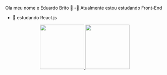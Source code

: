 Ola meu nome e Eduardo Brito 👋
-🔭 Atualmente estou estudando Front-End 
- 🌱 estudando React.js


<div align="center">
  <a href="https://github.com/Eduardo-nascimento1">
  <img height="140em" src="https://github-readme-stats.vercel.app/api?username=eduardo-nascimento1&show_icons=true&theme=dracula&include_all_commits=true&count_private=true"/>
  <img height="140em" src="https://github-readme-stats.vercel.app/api/top-langs/?username=eduardo-nascimento1&layout=compact&langs_count=7&theme=dracula"/>
</div>

  
